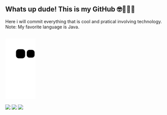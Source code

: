 

## Whats up dude! This is my GitHub 🤓👾👨‍💻

 Here i will commit everything that is cool and pratical involving technology.
 Note: My favorite language is Java.

</div>

  ##

  ![Snake animation](https://github.com/rafaballerini/rafaballerini/blob/output/github-contribution-grid-snake.svg)

<div> 
  <a href="https://www.instagram.com/igor.antoniott/" target="_blank"><img src="https://img.shields.io/badge/-Instagram-%23E4405F?style=for-the-badge&logo=instagram&logoColor=white" target="_blank"></a>
  <a href = "mailto: igor.antonio.tech@gmail.com"><img src="https://img.shields.io/badge/-Gmail-%23333?style=for-the-badge&logo=gmail&logoColor=white" target="_blank"></a>
  <a href="https://www.linkedin.com/in/igorantoniofffcc333/" target="_blank"><img src="https://img.shields.io/badge/-LinkedIn-%230077B5?style=for-the-badge&logo=linkedin&logoColor=white" target="_blank"></a> 

</div>

